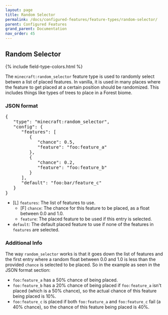 ```yaml
---
layout: page
title: Random Selector
permalink: /docs/configured-features/feature-types/random-selector/
parent: Configured Features
grand_parent: Documentation
nav_order: 45
---
```


## Random Selector

<head>
    {% include field-type-colors.html %}
</head>

The `minecraft:random_selector` feature type is used to randomly select betwen a list of placed features. In vanilla, it is used in many places where the feature to get placed at a certain position should be randomized. This includes things like types of trees to place in a Forest biome.

### JSON format

<pre>
{
   "type": "minecraft:random_selector",
   "config": {
      "features": [
         {
            "chance": 0.5,
            "feature": "foo:feature_a"
         },
         {
            "chance": 0.2,
            "feature": "foo:feature_b"
         }
      ],
      "default": "foo:bar/feature_c"
   }
}
</pre>

* <span list>[L]</span> `features`: The list of features to use.
    * <span float>[F]</span> `chance`: The chance for this feature to be placed, as a float between 0.0 and 1.0.
    * `feature`: The placed feature to be used if this entry is selected.
* `default`: The default placed feature to use if none of the features in `features` are selected.

### Additional Info
The way `random_selector` works is that it goes down the list of features and the first entry where a random float between 0.0 and 1.0 is less than the provided `chance` is selected to be placed. So in the example as seen in the JSON format section:
* `foo:feature_a` has a 50% chance of being placed.
* `foo:feature_b` has a 20% chance of being placed if `foo:feature_a` isn't placed (which is a 50% chance), so the actual chance of this feature being placed is 10%.
* `foo:feature_c` is placed if both `foo:feature_a` and `foo:feature_c` fail (a 40% chance), so the chance of this feature being placed is 40%.